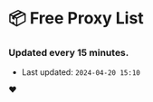 # :package: Free Proxy List
### Updated every 15 minutes.

- Last updated: `2024-04-20 15:10`

:heart:
